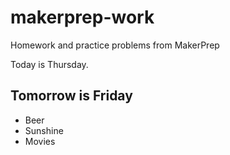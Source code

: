 # makerprep-work
Homework and practice problems from MakerPrep

Today is Thursday.
## Tomorrow is Friday

* Beer
* Sunshine
* Movies
